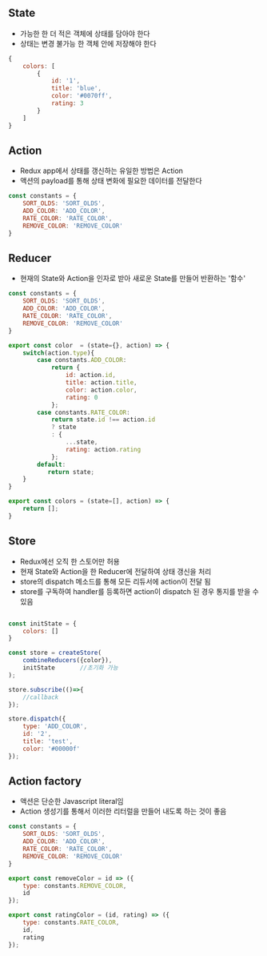 ## State
* 가능한 한 더 적은 객체에 상태를 담아야 한다
* 상태는 변경 불가능 한 객체 안에 저장해야 한다

```javascript
{
    colors: [
        {
            id: '1',
            title: 'blue',
            color: '#0070ff',
            rating: 3
        }
    ]
}
```

## Action
* Redux app에서 상태를 갱신하는 유일한 방법은 Action
* 액션의 payload를 통해 상태 변화에 필요한 데이터를 전달한다

```javascript
const constants = {
    SORT_OLDS: 'SORT_OLDS',
    ADD_COLOR: 'ADD_COLOR',
    RATE_COLOR: 'RATE_COLOR',
    REMOVE_COLOR: 'REMOVE_COLOR'
}
```


## Reducer
* 현재의 State와 Action을 인자로 받아 새로운 State를 만들어 반환하는 '함수'

```javascript
const constants = {
    SORT_OLDS: 'SORT_OLDS',
    ADD_COLOR: 'ADD_COLOR',
    RATE_COLOR: 'RATE_COLOR',
    REMOVE_COLOR: 'REMOVE_COLOR'
}

export const color  = (state={}, action) => {
    switch(action.type){
        case constants.ADD_COLOR:
            return {
                id: action.id,
                title: action.title,
                color: action.color,
                rating: 0
            };
        case constants.RATE_COLOR: 
            return state.id !== action.id 
            ? state
            : {
                ...state,
                rating: action.rating
            };
        default:
           return state;
    }
}

export const colors = (state=[], action) => {
    return [];
}
```

## Store
* Redux에선 오직 한 스토어만 허용
* 현재 State와 Action을 한 Reducer에 전달하여 상태 갱신을 처리
* store의 dispatch 메소드를 통해 모든 리듀서에 action이 전달 됨
* store를 구독하여 handler를 등록하면 action이 dispatch 된 경우 통지를 받을 수 있음

```javascript

const initState = {
    colors: []
}

const store = createStore(
    combineReducers({color}),
    initState       //초기화 가능
);

store.subscribe(()=>{
    //callback    
});

store.dispatch({
    type: 'ADD_COLOR',
    id: '2',
    title: 'test',
    color: '#00000f'
});


```


## Action factory
* 액션은 단순한 Javascript literal임
* Action 생성기를 통해서 이러한 리터럴을 만들어 내도록 하는 것이 좋음

```javascript
const constants = {
    SORT_OLDS: 'SORT_OLDS',
    ADD_COLOR: 'ADD_COLOR',
    RATE_COLOR: 'RATE_COLOR',
    REMOVE_COLOR: 'REMOVE_COLOR'
}

export const removeColor = id => ({
    type: constants.REMOVE_COLOR,
    id
});

export const ratingColor = (id, rating) => ({
    type: constants.RATE_COLOR,
    id,
    rating
});


```
